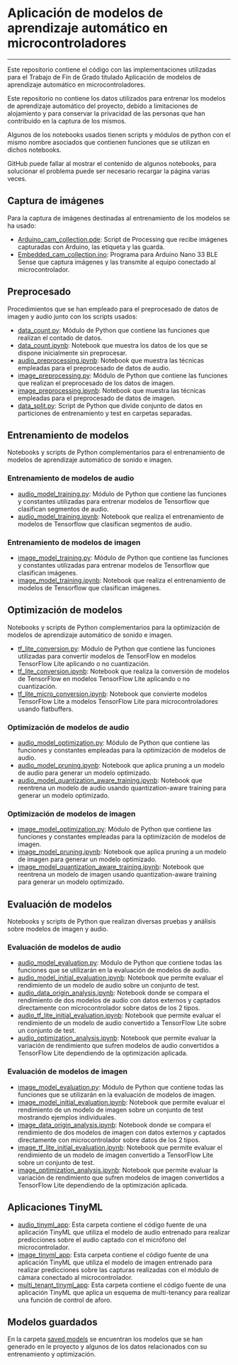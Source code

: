 # Aplicación de modelos de aprendizaje automático en microcontroladores

---
Este repositorio contiene el código con las implementaciones utilizadas para el Trabajo de Fin de Grado titulado
Aplicación de modelos de aprendizaje automático en microcontroladores.

Este repositorio no contiene los datos utilizados para entrenar los modelos de aprendizaje automático del proyecto,
debido a limitaciones de alojamiento y para conservar la privacidad de las personas que han contribuido en la captura
de los mismos.

Algunos de los notebooks usados tienen scripts y módulos de python con el mismo nombre asociados que contienen funciones
que se utilizan en dichos notebooks.

GitHub puede fallar al mostrar el contenido de algunos notebooks, para solucionar el problema puede ser necesario
recargar la página varias veces.
## Captura de imágenes
Para la captura de imágenes destinadas al entrenamiento de los modelos se ha usado:
- [Arduino_cam_collection.pde](https://github.com/dainelli98/tfg-tinyml/blob/main/image%20capture/Arduino_cam_collection.pde):
  Script de Processing que recibe imágenes capturadas con Arduino, las etiqueta y las guarda.
- [Embedded_cam_collection.ino](https://github.com/dainelli98/tfg-tinyml/blob/main/image%20capture/Embedded_cam_collection/Embedded_cam_collection.ino):
  Programa para Arduino Nano 33 BLE Sense que captura imágenes y las transmite al equipo conectado al microcontrolador.
## Preprocesado
Procedimientos que se han empleado para el preprocesado de datos de imagen y audio junto con los scripts usados:
- [data_count.py](https://github.com/dainelli98/tfg-tinyml/blob/main/preprocessing/data_count.py): Módulo de Python que
  contiene las funciones que realizan el contado de datos.
- [data_count.ipynb](https://github.com/dainelli98/tfg-tinyml/blob/main/preprocessing/data_count.ipynb): Notebook que
  muestra los datos de los que se dispone inicialmente sin preprocesar.
- [audio_preprocessing.ipynb](https://github.com/dainelli98/tfg-tinyml/blob/main/preprocessing/audio_preprocessing.ipynb):
  Notebook que muestra las técnicas empleadas para el preprocesado de datos de audio.
- [image_preprocessing.py](https://github.com/dainelli98/tfg-tinyml/blob/main/preprocessing/image_preprocessing.py):
  Módulo de Python que contiene las funciones que realizan el preprocesado de los datos de imagen.
- [image_preprocessing.ipynb](https://github.com/dainelli98/tfg-tinyml/blob/main/preprocessing/image_preprocessing.ipynb):
  Notebook que muestra las técnicas empleadas para el preprocesado de datos de imagen.
- [data_split.py](https://github.com/dainelli98/tfg-tinyml/blob/main/preprocessing/data_split.py): Script de Python que
  divide conjunto de datos en particiones de entrenamiento y test en carpetas separadas.
## Entrenamiento de modelos
Notebooks y scripts de Python complementarios para el entrenamiento de modelos de aprendizaje automático de sonido e
imagen.
### Entrenamiento de modelos de audio
- [audio_model_training.py](https://github.com/dainelli98/tfg-tinyml/blob/main/model%20training/audio/audio_model_training.py):
  Módulo de Python que contiene las funciones y constantes utilizadas para entrenar modelos de Tensorflow que clasifican 
  segmentos de audio.
- [audio_model_training.ipynb](https://github.com/dainelli98/tfg-tinyml/blob/main/model%20training/audio/audio_model_training.ipynb):
  Notebook que realiza el entrenamiento de modelos de Tensorflow que clasifican segmentos de audio.
### Entrenamiento de modelos de imagen
- [image_model_training.py](https://github.com/dainelli98/tfg-tinyml/blob/main/model%20training/image/image_model_training.py):
  Módulo de Python que contiene las funciones y constantes utilizadas para entrenar modelos de Tensorflow que clasifican 
  imágenes.
- [image_model_training.ipynb](https://github.com/dainelli98/tfg-tinyml/blob/main/model%20training/image/image_model_training.ipynb):
  Notebook que realiza el entrenamiento de modelos de Tensorflow que clasifican imágenes.
## Optimización de modelos
Notebooks y scripts de Python complementarios para la optimización de modelos de aprendizaje automático de sonido e
imagen.
- [tf_lite_conversion.py](https://github.com/dainelli98/tfg-tinyml/blob/main/model%20optimization/tf_lite_conversion.py):
  Módulo de Python que contiene las funciones utilizadas para convertir modelos de TensorFlow en modelos TensorFlow Lite
  aplicando o no cuantización.
- [tf_lite_conversion.ipynb](https://github.com/dainelli98/tfg-tinyml/blob/main/model%20optimization/tf_lite_conversion.ipynb):
  Notebook que realiza la conversión de modelos de TensorFlow en modelos TensorFlow Lite aplicando o no cuantización.
- [tf_lite_micro_conversion.ipynb](https://github.com/dainelli98/tfg-tinyml/blob/main/model%20optimization/tf_lite_micro_conversion.ipynb):
  Notebook que convierte modelos TensorFlow Lite a modelos TensorFlow Lite para microcontroladores usando flatbuffers.
### Optimización de modelos de audio
- [audio_model_optimization.py](https://github.com/dainelli98/tfg-tinyml/blob/main/model%20optimization/audio/audio_model_optimization.py):
  Módulo de Python que contiene las funciones y constantes empleadas para la optimización de modelos de audio.
- [audio_model_pruning.ipynb](https://github.com/dainelli98/tfg-tinyml/blob/main/model%20optimization/audio/audio_model_pruning.ipynb):
  Notebook que aplica pruning a un modelo de audio para generar un modelo optimizado.
- [audio_model_quantization_aware_training.ipynb](https://github.com/dainelli98/tfg-tinyml/blob/main/model%20optimization/audio/audio_quantization_aware_training.ipynb):
  Notebook que reentrena un modelo de audio usando quantization-aware training para generar un modelo optimizado.
### Optimización de modelos de imagen
- [image_model_optimization.py](https://github.com/dainelli98/tfg-tinyml/blob/main/model%20optimization/image/image_model_optimization.py):
  Módulo de Python que contiene las funciones y constantes empleadas para la optimización de modelos de imagen.
- [image_model_pruning.ipynb](https://github.com/dainelli98/tfg-tinyml/blob/main/model%20optimization/image/image_model_pruning.ipynb):
  Notebook que aplica pruning a un modelo de imagen para generar un modelo optimizado.
- [image_model_quantization_aware_training.ipynb](https://github.com/dainelli98/tfg-tinyml/blob/main/model%20optimization/image/image_quantization_aware_training.ipynb):
  Notebook que reentrena un modelo de imagen usando quantization-aware training para generar un modelo optimizado.
## Evaluación de modelos
Notebooks y scripts de Python que realizan diversas pruebas y análisis sobre modelos de imagen y audio.
### Evaluación de modelos de audio
- [audio_model_evaluation.py](https://github.com/dainelli98/tfg-tinyml/blob/main/model%20evaluation/audio/audio_model_evaluation.py):
  Módulo de Python que contiene todas las funciones que se utilizarán en la evaluación de modelos de audio.
- [audio_model_initial_evaluation.ipynb](https://github.com/dainelli98/tfg-tinyml/blob/main/model%20evaluation/audio/audio_model_initial_evaluation.ipynb):
  Notebook que permite evaluar el rendimiento de un modelo de audio sobre un conjunto de test.
- [audio_data_origin_analysis.ipynb](https://github.com/dainelli98/tfg-tinyml/blob/main/model%20evaluation/audio/audio_data_origin_analysis.ipynb):
  Notebook donde se compara el rendimiento de dos modelos de audio con datos externos y captados directamente con
  microcontrolador sobre datos de los 2 tipos.
- [audio_tf_lite_initial_evaluation.ipynb](https://github.com/dainelli98/tfg-tinyml/blob/main/model%20evaluation/audio/audio_tf_lite_initial_evaluation.ipynb):
  Notebook que permite evaluar el rendimiento de un modelo de audio convertido a TensorFlow Lite sobre un conjunto de
  test.
- [audio_optimization_analysis.ipynb](https://github.com/dainelli98/tfg-tinyml/blob/main/model%20evaluation/audio/audio_optimization_analysis.ipynb):
  Notebook que permite evaluar la variación de rendimiento que sufren modelos de audio convertidos a TensorFlow Lite
  dependiendo de la optimización aplicada.
### Evaluación de modelos de imagen
- [image_model_evaluation.py](https://github.com/dainelli98/tfg-tinyml/blob/main/model%20evaluation/image/image_model_evaluation.py):
  Módulo de Python que contiene todas las funciones que se utilizarán en la evaluación de modelos de imagen.
- [image_model_initial_evaluation.ipynb](https://github.com/dainelli98/tfg-tinyml/blob/main/model%20evaluation/image/image_model_initial_evaluation.ipynb):
  Notebook que permite evaluar el rendimiento de un modelo de imagen sobre un conjunto de test mostrando ejemplos 
  individuales.
- [image_data_origin_analysis.ipynb](https://github.com/dainelli98/tfg-tinyml/blob/main/model%20evaluation/image/image_data_origin_analysis.ipynb):
  Notebook donde se compara el rendimiento de dos modelos de imagen con datos externos y captados directamente con 
  microcontrolador sobre datos de los 2 tipos.
- [image_tf_lite_initial_evaluation.ipynb](https://github.com/dainelli98/tfg-tinyml/blob/main/model%20evaluation/image/image_tf_lite_intial_evaluation.ipynb):
  Notebook que permite evaluar el rendimiento de un modelo de imagen convertido a TensorFlow Lite sobre un conjunto de
  test.
- [image_optimization_analysis.ipynb](https://github.com/dainelli98/tfg-tinyml/blob/main/model%20evaluation/image/image_optimization_analysis.ipynb):
  Notebook que permite evaluar la variación de rendimiento que sufren modelos de imagen convertidos a TensorFlow Lite
  dependiendo de la optimización aplicada.
## Aplicaciones TinyML
- [audio_tinyml_app](https://github.com/dainelli98/tfg-tinyml/tree/main/tinyml/audio_tinyml_app): Esta carpeta contiene
  el código fuente de una aplicación TinyML que utiliza el modelo de audio entrenado para realizar predicciones sobre el
  audio captado con el micrófono del microcontrolador.
- [image_tinyml_app](https://github.com/dainelli98/tfg-tinyml/tree/main/tinyml/image_tinyml_app): Esta carpeta contiene
  el código fuente de una aplicación TinyML que utiliza el modelo de imagen entrenado para realizar predicciones sobre 
  las capturas realizadas con el módulo de cámara conectado al microcontrolador.
- [multi_tenant_tinyml_app](https://github.com/dainelli98/tfg-tinyml/tree/main/tinyml/multi_tenant_tinyml_app): Esta
  carpeta contiene el código fuente de una aplicación TinyML que aplica un esquema de multi-tenancy para realizar una
  función de control de aforo.
## Modelos guardados
En la carpeta [saved models](https://github.com/dainelli98/tfg-tinyml/tree/main/saved%20models) se encuentran los
modelos que se han generado en le proyecto y algunos de los datos relacionados con su entrenamiento y optimización.